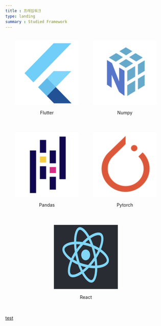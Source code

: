 ```yaml
---
title : 프레임워크
type: landing
summary : Studied Framework
---
```


<div style="text-align: center;">
    <div style="display: inline-block; margin: 20px;">
        <img src='./flutter.png' alt='flutter' width="200" height="200"/>
        <p>Flutter</p>
    </div>
    <div style="display: inline-block; margin: 20px;">
        <img src='./numpy.png' alt='numpy' width="200" height="200"/>
        <p>Numpy</p>
    </div>
    <div style="display: inline-block; margin: 20px;">
        <img src='./pandas.png' alt='pandas' width="200" height="200"/>
        <p>Pandas</p>
    </div>
    <div style="display: inline-block; margin: 20px;">
        <img src='./pytorch.png' alt='pytorch' width="200" height="200"/>
        <p>Pytorch</p>
    </div>
    <div style="display: inline-block; margin: 20px;">
        <img src='./react.png' alt='react' width="200" height="200"/>
        <p>React</p>
    </div>
</div>

[test](./flutter.png)

